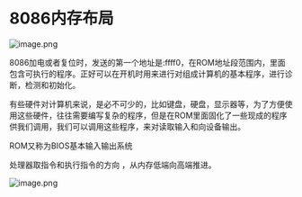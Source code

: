 # 8086内存布局

![image.png](https://cdn.nlark.com/yuque/0/2021/png/288075/1616511484497-27d0a032-4ca3-4681-b8e9-5a61e12f8fda.png)



8086加电或者复位时，发送的第一个地址是:ffff0，在ROM地址段范围内，里面包含可执行的程序。正好可以在开机时用来进行对组成计算机的基本程序，进行诊断，检测和初始化。



有些硬件对计算机来说，是必不可少的，比如键盘，硬盘，显示器等，为了方便使用这些硬件，往往需要编写复杂的程序，但是在ROM里面固化了一些现成的程序供我们调用，我们可以调用这些程序，来对读取输入和向设备输出。



ROM又称为BIOS基本输入输出系统



处理器取指令和执行指令的方向 ，从内存低端向高端推进。



![image.png](https://cdn.nlark.com/yuque/0/2021/png/288075/1616512048773-c6ec3830-8e21-4fb8-a4b1-b2efbc15e29f.png)



